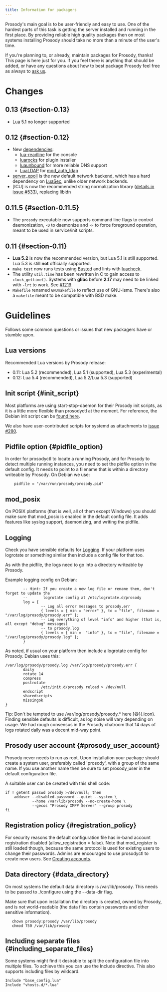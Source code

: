 ```yaml
---
title: Information for packagers
---
```


Prosody\'s main goal is to be user-friendly and easy to use. One of the
hardest parts of this task is getting the server installed and running
in the first place. By providing reliable high quality packages then on
most systems installing Prosody should take no more than a minute of the
user\'s time.

If you\'re planning to, or already, maintain packages for Prosody,
thanks! This page is here just for you. If you feel there is anything
that should be added, or have any questions about how to best package
Prosody feel free as always to [ask us](/discuss).

# Changes

## 0.13 {#section-0.13}

-   Lua 5.1 no longer supported

## 0.12 {#section-0.12}

-   New [dependencies](/doc/depends):
    -   [lua-readline](https://pjb.com.au/comp/lua/readline.html) for
        the console
    -   [luarocks](https://luarocks.org/) for plugin installer
    -   [luaunbound](https://www.zash.se/luaunbound.html) for more
        reliable DNS support
    -   [LuaLDAP](https://github.com/lualdap/lualdap) for
        [mod_auth_ldap](/doc/modules/mod_auth_ldap)
-   [server_epoll](/doc/network_backend#epoll) is the new default
    network backend, which has a hard dependency on
    [LuaSec](https://github.com/brunoos/luasec), unlike older network
    backends.
-   [ICU] is now the recommended string normalization library
    ([details in issue #533](https://issues.prosody.im/533)), replacing
    libidn

## 0.11.5 {#section-0.11.5}

-   The `prosody` executable now supports command line flags to control
    daemonization, `-D` to daemonize and `-F` to force foreground
    operation, meant to be used in service/init scripts.

## 0.11 {#section-0.11}

-   **Lua 5.2** is now the recommended version, but Lua 5.1 is still
    supported. Lua 5.3 is still **not** officially supported.
-   `make test` now runs tests using
    [Busted](https://olivinelabs.com/busted/) and lints with
    [luacheck](https://github.com/mpeterv/luacheck).
-   The utility `util.time` has been rewritten in C to gain access to
    `clock_gettime()`. Systems with **glibc** before **2.17** may need to be
    linked with `-lrt` to work. See [#1219](https://issues.prosody.im/1219)
-   `Makefile` renamed `GNUmakefile` to reflect use of GNU-isms. There's
    also a `makefile` meant to be compatible with BSD make.

# Guidelines

Follows some common questions or issues that new packagers have or
stumble upon.

## Lua versions

Recommended Lua versions by Prosody release:

- 0.11: Lua 5.2 (recommended), Lua 5.1 (supported), Lua 5.3 (experimental)
- 0.12: Lua 5.4 (recommended), Lua 5.2/Lua 5.3 (supported)

## Init script {#init_script}

Most platforms are using start-stop-daemon for their Prosody init
scripts, as it is a little more flexible than prosodyctl at the moment.
For reference, the Debian init script can be [found
here](https://prosody.im/files/prosody.init).

We also have user-contributed scripts for systemd as attachments to
[issue \#280](https://prosody.im/bugs/280).

## Pidfile option {#pidfile_option}

In order for prosodyctl to locate a running Prosody, and for Prosody to
detect multiple running instances, you need to set the pidfile option
in the default config. It needs to point to a filename that is within a
directory writeable by Prosody. On Debian we use:

``` {.code .lua}
    pidfile = "/var/run/prosody/prosody.pid"
```

## mod\_posix

On POSIX platforms (that is well, all of them except Windows) you should
make sure that mod\_posix is enabled in the default config file. It adds
features like syslog support, daemonizing, and writing the pidfile.

## Logging

Check you have sensible defaults for [Logging](/doc/logging). If your
platform uses logrotate or something similar then include a config file
for that too.

As with the pidfile, the logs need to go into a directory writeable by
Prosody.

Example logging config on Debian:

``` {.code .lua}
        -- Hint: If you create a new log file or rename them, don't forget to update the
        --       logrotate config at /etc/logrotate.d/prosody
        log = {
                -- Log all error messages to prosody.err
                { levels = { min = "error" }, to = "file", filename = "/var/log/prosody/prosody.err" };
                -- Log everything of level "info" and higher (that is, all except "debug" messages)
                -- to prosody.log
                { levels = { min =  "info" }, to = "file", filename = "/var/log/prosody/prosody.log" };
        }
```

As noted, if usual on your platform then include a logrotate config for
Prosody. Debian uses this:

``` {.code}
/var/log/prosody/prosody.log /var/log/prosody/prosody.err {
        daily
        rotate 14
        compress
        postrotate
                /etc/init.d/prosody reload > /dev/null
        endscript
        sharedscripts
        missingok
}
```

Tip: Don\'t be tempted to use /var/log/prosody/prosody.\* here
[:smile:]{.icon}. Finding sensible defaults is difficult, as log noise
will vary depending on usage. We had rough consensus in the Prosody
chatroom that 14 days of logs rotated daily was a decent mid-way point.

## Prosody user account {#prosody_user_account}

Prosody never needs to run as root. Upon installation your package
should create a system user, preferably called \'prosody\', with a group
of the same name. If you use another name then be sure to set
prosody\_user in the default configuration file.

A suitable user can be created with this shell code:

``` {.code}
if ! getent passwd prosody >/dev/null; then
    adduser --disabled-password --quiet --system \
            --home /var/lib/prosody --no-create-home \
            --gecos "Prosody XMPP Server" --group prosody
fi
```

## Registration policy {#registration_policy}

For security reasons the default configuration file has in-band account
registration disabled (allow\_registration = false). Note that
mod\_register is still loaded though, because the same protocol is used
for existing users to change their passwords. Admins are encouraged to
use prosodyctl to create new users. See [Creating
accounts](/doc/creating_accounts).

## Data directory {#data_directory}

On most systems the default data directory is /var/lib/prosody. This
needs to be passed to ./configure using the --data-dir flag.

Make sure that upon installation the directory is created, owned by
Prosody, and is not world-readable (the data files contain passwords and
other sensitive information).

``` {.code}
   chown prosody:prosody /var/lib/prosody
   chmod 750 /var/lib/prosody
```

## Including separate files {#including_separate_files}

Some systems might find it desirable to split the configuration file
into multiple files. To achieve this you can use the Include directive.
This also supports including files by wildcard.

``` {.code .lua}
Include "base_config.lua"
Include "vhosts.d/*.lua"
```
